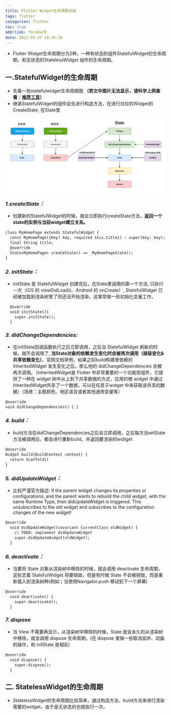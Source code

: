 ```yaml
---
title: Flutter Widget生命周期总结
tags: flutter
categories: flutter
toc: true
abbrlink: f4ca6a79
date: 2022-05-27 14:26:29
---
```


- Flutter Widget生命周期分为2种，一种有状态的组件StatefulWidget的生命周期，和无状态的StatelessWidget 组件的生命周期。

## 一.StatefulWidget的生命周期

-  先看一张statefulwidget生命周期图 **（若文中图片无法显示，请科学上网查看：[推荐工具](https://order.yizhihongxing.network/aff.php?aff=12299)）**
-  继承StatefulWidget的组件会先进行构造方法，在进行对应的Widget的CreateState, 在State里

![](https://raw.githubusercontent.com/zhulg/allpic/master/flutter_widgetlifecycle.png)


### *1.createState：*
- 创建新的StatefulWidget的时候，就会立即执行createState方法，**返回一个state的实例与当前widget建立关系。**

```
class MyHomePage extends StatefulWidget {
  const MyHomePage({Key? key, required this.title}) : super(key: key);
  final String title;
  @override
  State<MyHomePage> createState() => _MyHomePageState();
}
```

### *2. initState：*
-  initState 是 StatefulWidget 创建完后，在State里调用的第一个方法, 只执行一次（iOS 的 viewDidLoad()、Android 的 onCreate）, StatefulWidget 已经被加载到渲染树里了但还没开始渲染，这里常做一些初始化变量工作。

```
  @override
  void initState(){
    super.initState();
  }

```

### *3. didChangeDependencies:*
- 在initState回调函数执行之后立即调用，之后当 StatefulWidget 刷新的时候，就不会调用了, **当State对象的依赖发生变化时会被再次调用（层级变化&共享依赖变化）**。官网文档举例，如果之前build构建里依赖的 InheritedWidget 发生变化之后，那么他的 didChangeDependencies 会被再次调用。（InheritedWidget是 Flutter 中非常重要的一个功能型组件，它提供了一种在 widget 树中从上到下共享数据的方式，应用的根 widget 中通过InheritedWidget共享了一个数据，可以在任意子widget 中来获取该共享的数据）（场景：主题颜色、地区语言或者其他通用变量等）

```
@override
void didChangeDependencies() { }
```

### *4. build：*
- build方法在didChangeDependencies之后会立即调用，之后每次当setState方法被调用后，都会进行重新build，并返回要渲染的widiget 

```
@override
Widget build(BuildContext context) {
  return Scaffold()
}
```

### *5. didUpdateWidget：*

- 比较严谨官方描述:  If the parent widget changes its properties or configurations, and the parent wants to rebuild the child widget, with the same Runtime Type, then didUpdateWidget is triggered. This unsubscribes to the old widget and subscribes to the configuration changes of the new widget! 

```
@override
  void didUpdateWidget(covariant CurrentClass oldWidget) {
    // TODO: implement didUpdateWidget
    super.didUpdateWidget(oldWidget);
  }
```
### *6.  deactivate：*

- 当要将 State 对象从渲染树中移除的时候，就会调用 deactivate 生命周期，这标志着 StatefulWidget 将要销毁，但是有时候 State 不会被销毁，而是重新插入到渲染树种(例如；当使用Navigator.push 移动到下一个屏幕)

```
@override
  void deactivate() {
    super.deactivate();
  }
```
### *7. dispose*
- 当 View 不需要再显示，从渲染树中移除的时候，State 就会永久的从渲染树中移除，就会调用 dispose 生命周期，(在 dispose 里做一些取消监听、动画的操作，和 initState 是相反)

```
@override
  void dispose() {
    super.dispose();
  }
```
## 二. StatelessWidget的生命周期
- StatelessWidget的生命周期比较简单，通过构造方法，build方法来进行渲染需要的widget，由于是无状态的也就执行一次。
